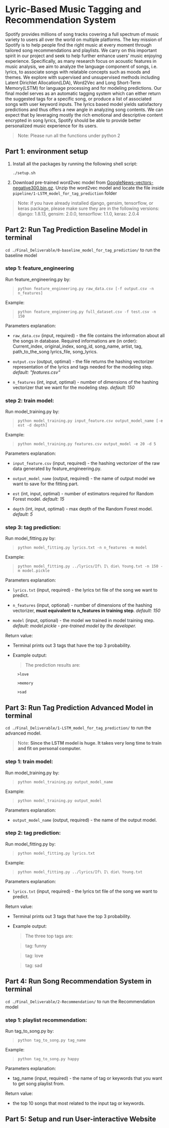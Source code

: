 Lyric-Based Music Tagging and Recommendation System
===================================================

Spotify provides millions of song tracks covering a full spectrum of music variety to users all over the world on multiple platforms. The key mission of Spotify is to help people find the right music at every moment through tailored song recommendations and playlists. We carry on this important spirit in our project and seek to help further enhance users’ music enjoying experience. Specifically, as many research focus on acoustic features in music analysis, we aim to analyze the language component of songs, i.e. lyrics, to associate songs with relatable concepts such as moods and themes. We explore with supervised and unsupervised methods including Latent Dirichlet Allocation(LDA), Word2Vec and Long Short-Term Memory(LSTM) for language processing and for modeling predictions. Our final model serves as an automatic tagging system which can either return the suggested tags for a specific song, or produce a list of associated songs with user keyword inputs. The lyrics based model yields satisfactory predictions and thus offers a new angle in analyzing song contents. We can expect that by leveraging mostly the rich emotional and descriptive content encrypted in song lyrics, Spotify should be able to provide better personalized music experience for its users.



> Note: Please run all the functions under python 2

Part 1: environment setup
-------------------------


1. Install all the packages by running the following shell script:

    ``./setup.sh``

2. Download pre-trained word2vec model from [GoogleNews-vectors-negative300.bin.gz](https://drive.google.com/file/d/0B7XkCwpI5KDYNlNUTTlSS21pQmM/edit?usp=sharing). 
Unzip the word2vec model and locate the file inside `pipeline/1-LSTM_model_for_tag_prediction` folder

> Note: if you have already installed django, gensim, tensorflow, or keras package, please make sure they are in the following versions: django: 1.8.13,  gensim: 2.0.0,  tensorflow: 1.1.0,  keras: 2.0.4
    
Part 2: Run Tag Prediction Baseline Model in terminal
--------------------------------------------------
`cd ./Final_Deliverable/0-baseline_model_for_tag_prediction/` to run the baseline model


### step 1: feature_engineering

Run feature_engineering.py by:
>``python feature_engineering.py raw_data.csv [-f output.csv -n n_features]``

Example:
> ``python feature_engineering.py full_dataset.csv -f test.csv -n 150``

Parameters explanation: 

- `raw_data.csv` (input, required) - the file contains the information about all the songs in database. Required informations are (in order): Current_index, original_index, song_id, song_name, artist, tag, path_to_the_song lyrics_file, song_lyrics.

- `output.csv` (output, optimal) - the file returns the hashing vectorizer representation of the lyrics and tags needed for the modeling step. *default: "features.csv"*

- `n_features` (int, input, optimal) - number of dimensions of the hashing vectorizer that we want for the modeling step. *default: 150*


### step 2: train model:
Run model_training.py by:
> ``python model_training.py input_feature.csv output_model_name [-e est -d depth]``

Example:
> ``python model_training.py features.csv output_model -e 20 -d 5``

Parameters explanation:

- `input_feature.csv` (input, required) - the hashing vectorizer of the raw data generated by feature_engineering.py.

- `output_model_name` (output, required) - the name of output model we want to save for the fitting part.

- `est` (int, input, optimal) - number of estimators required for Random Forest model. *default: 15*

- `depth` (int, input, optimal) - max depth of the Random Forest model. *default: 5*



### step 3:  tag prediction:
Run model_fitting.py by:
> ``python model_fitting.py lyrics.txt -n n_features -m model``

Example:
> ``python model_fitting.py ../lyrics/If\ I\ die\ Young.txt -n 150 -m model.pickle``

Parameters explanation:
- `lyrics.txt` (input, required) - the lyrics txt file of the song we want to predict.

- `n_features` (input, optional) - number of dimensions of the hashing vectorizer, **must equivalent to n_features in training step**. *default: 150*

- `model` (input, optional) - the model we trained in model training step. *default: model.pickle - pre-trained model by the developer.*

Return value: 
- Terminal prints out 3 tags that have the top 3 probability.
- Example output: 

    >The prediction results are:
         
        >love
            
        >memory
            
        >sad




Part 3: Run Tag Prediction Advanced Model in terminal
------------------------------------------------------
`cd ./Final_Deliverable/1-LSTM_model_for_tag_prediction/` to run the advanced model.
>Note: **Since the LSTM model is huge. It takes very long time to train and fit on personal computer.**

### step 1: train model:
Run model_training.py by:
> ``python model_training.py output_model_name``

Example:
> ``python model_training.py output_model``

Parameters explanation:
- `output_model_name` (output, required) - the name of the output model.


### step 2: tag prediction:
Run model_fitting.py by:
> ``python model_fitting.py lyrics.txt``

Example:
> ``python model_fitting.py ../lyrics/If\ I\ die\ Young.txt``

Parameters explanation:
- `lyrics.txt` (input, required) - the lyrics txt file of the song we want to predict.

Return value: 
- Terminal prints out 3 tags that have the top 3 probability.
- Example output: 
    >The three top tags are:
    
    >tag: funny
    
    >tag: love
    
    >tag: sad


Part 4: Run Song Recommendation System in terminal
------------------------------------------------------
`cd ./Final_Deliverable/2-Recommendation/` to run the Recommendation model

### step 1: playlist recommendation:
Run tag_to_song.py by:
>`python tag_to_song.py tag_name`

Example:
>`python tag_to_song.py happy`

Parameters explanation:
- tag_name (input, required) - the name of tag or keywords that you want to get song playlist from.

Return value: 
- the top 10 songs that most related to the input tag or keywords.

Part 5: Setup and run User-interactive Website
--------------------------------------------------